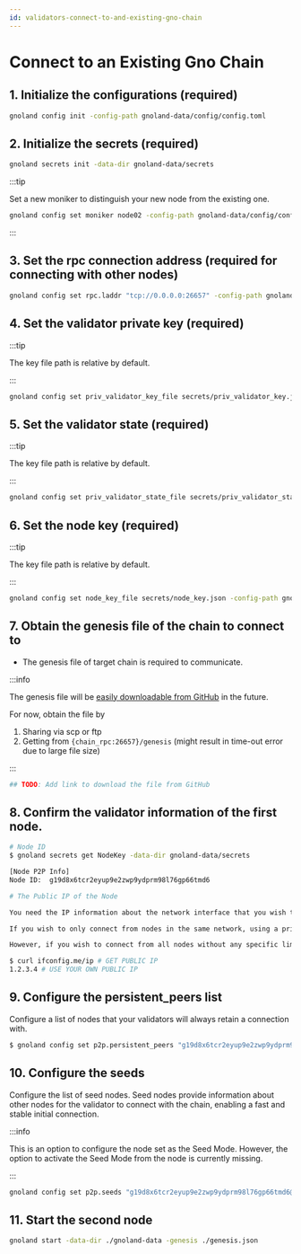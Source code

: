 ```yaml
---
id: validators-connect-to-and-existing-gno-chain
---
```


# Connect to an Existing Gno Chain

## 1. Initialize the configurations (required)

```bash
gnoland config init -config-path gnoland-data/config/config.toml
```

## 2. Initialize the secrets (required)

```bash
gnoland secrets init -data-dir gnoland-data/secrets
```

:::tip

Set a new moniker to distinguish your new node from the existing one.

```bash
gnoland config set moniker node02 -config-path gnoland-data/config/config.toml
```

:::

## 3. Set the rpc connection address (required for connecting with other nodes)

```bash
gnoland config set rpc.laddr "tcp://0.0.0.0:26657" -config-path gnoland-data/config/config.toml
```

## 4. Set the validator private key (required)

:::tip

The key file path is relative by default.

:::

```bash
gnoland config set priv_validator_key_file secrets/priv_validator_key.json -config-path gnoland-data/config/config.toml
```

## 5. Set the validator state (required)

:::tip

The key file path is relative by default.

:::

```bash
gnoland config set priv_validator_state_file secrets/priv_validator_state.json -config-path gnoland-data/config/config.toml
```

## 6. Set the node key (required)

:::tip

The key file path is relative by default.

:::

```bash
gnoland config set node_key_file secrets/node_key.json -config-path gnoland-data/config/config.toml
```

## 7. Obtain the genesis file of the chain to connect to

- The genesis file of target chain is required to communicate.

:::info

The genesis file will be [easily downloadable from GitHub](https://github.com/gnolang/gno/issues/1836#issuecomment-2049428623) in the future.

For now, obtain the file by

1. Sharing via scp or ftp
2. Getting from `{chain_rpc:26657}/genesis` (might result in time-out error due to large file size)

:::

```bash
## TODO: Add link to download the file from GitHub
```

## 8. Confirm the validator information of the first node.

```bash
# Node ID
$ gnoland secrets get NodeKey -data-dir gnoland-data/secrets

[Node P2P Info]
Node ID:  g19d8x6tcr2eyup9e2zwp9ydprm98l76gp66tmd6

# The Public IP of the Node

You need the IP information about the network interface that you wish to connect from external nodes.

If you wish to only connect from nodes in the same network, using a private IP should suffice.

However, if you wish to connect from all nodes without any specific limitations, use your public IP.

$ curl ifconfig.me/ip # GET PUBLIC IP
1.2.3.4 # USE YOUR OWN PUBLIC IP
```

## 9. Configure the persistent_peers list

Configure a list of nodes that your validators will always retain a connection with.

```bash
$ gnoland config set p2p.persistent_peers "g19d8x6tcr2eyup9e2zwp9ydprm98l76gp66tmd6@1.2.3.4:26656" -config-path gnoland-data/config/config.toml
```

## 10. Configure the seeds

Configure the list of seed nodes. Seed nodes provide information about other nodes for the validator to connect with the chain, enabling a fast and stable initial connection.

:::info

This is an option to configure the node set as the Seed Mode. However, the option to activate the Seed Mode from the node is currently missing.

:::

```bash
gnoland config set p2p.seeds "g19d8x6tcr2eyup9e2zwp9ydprm98l76gp66tmd6@1.2.3.4:26656" -config-path gnoland-data/config/config.toml
```

## 11. Start the second node

```bash
gnoland start -data-dir ./gnoland-data -genesis ./genesis.json
```
